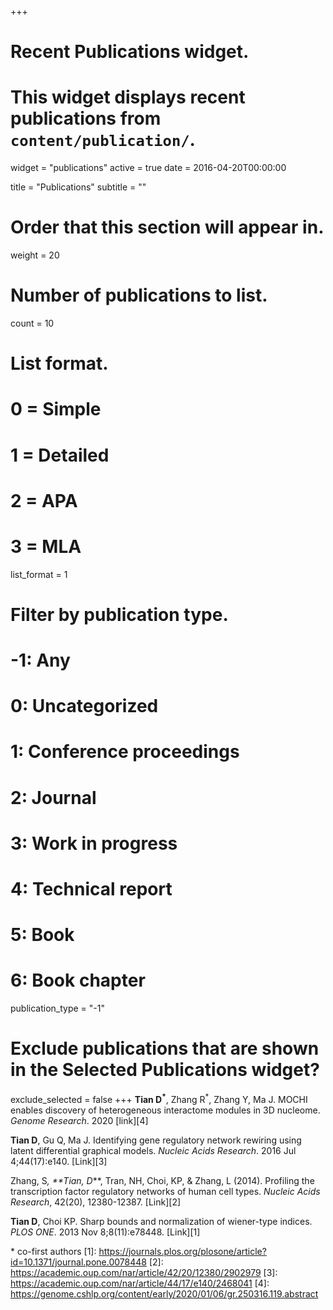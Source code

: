 +++
# Recent Publications widget.
# This widget displays recent publications from `content/publication/`.
widget = "publications"
active = true
date = 2016-04-20T00:00:00

title = "Publications"
subtitle = ""

# Order that this section will appear in.
weight = 20

# Number of publications to list.
count = 10

# List format.
#   0 = Simple
#   1 = Detailed
#   2 = APA
#   3 = MLA
list_format = 1

# Filter by publication type.
# -1: Any
#  0: Uncategorized
#  1: Conference proceedings
#  2: Journal
#  3: Work in progress
#  4: Technical report
#  5: Book
#  6: Book chapter
publication_type = "-1"

# Exclude publications that are shown in the Selected Publications widget?
exclude_selected = false
+++
**Tian D<sup>*</sup>**, Zhang R<sup>*</sup>, Zhang Y,  Ma J. MOCHI enables discovery of heterogeneous interactome modules in 3D nucleome. *Genome Research*. 2020 [link][4]

**Tian D**, Gu Q, Ma J. Identifying gene regulatory network rewiring using latent differential graphical models. *Nucleic Acids Research*. 2016 Jul 4;44(17):e140. [Link][3]

Zhang, S<sup>*</sup>, **Tian, D<sup>*</sup>**, Tran, NH, Choi, KP, & Zhang, L (2014). Profiling the transcription factor regulatory networks of human cell types. *Nucleic Acids Research*, 42(20), 12380-12387. [Link][2]

**Tian D**, Choi KP. Sharp bounds and normalization of wiener-type indices. *PLOS ONE*. 2013 Nov 8;8(11):e78448. [Link][1]


\* co-first authors
[1]: https://journals.plos.org/plosone/article?id=10.1371/journal.pone.0078448
[2]: https://academic.oup.com/nar/article/42/20/12380/2902979
[3]: https://academic.oup.com/nar/article/44/17/e140/2468041
[4]: https://genome.cshlp.org/content/early/2020/01/06/gr.250316.119.abstract
